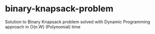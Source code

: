 # binary-knapsack-problem
Solution to Binary Knapsack problem solved with Dynamic Programming approach in O(n.W) (Polynomial) time
